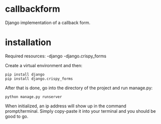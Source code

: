 # callbackform

Django implementation of a callback form.

# installation
Required resources:
 -django
 -django.crispy_forms
 
Create a virtual environment and then:
 ```
 pip install django
 pip install django.crispy_forms

```
After that is done, go into the directory of the project and run manage.py:
```
python manage.py runserver
```
When initialized, an ip address will show up in the command prompt/terminal. Simply copy-paste it into your terminal and you should be good to go.
